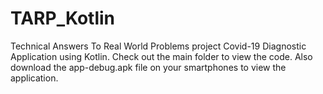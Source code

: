 # TARP_Kotlin
Technical Answers To Real World Problems project Covid-19 Diagnostic Application using Kotlin. Check out the main folder to view the code. Also download the app-debug.apk file on your smartphones to view the application.

